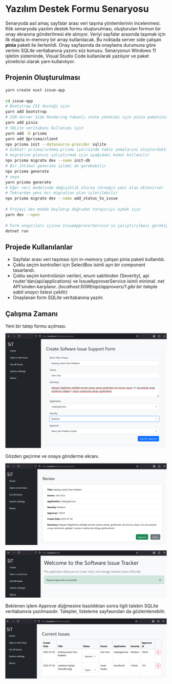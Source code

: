 # Yazılım Destek Formu Senaryosu

Senaryoda asıl amaç sayfalar arası veri taşıma yöntemlerinin incelenmesi. Kök senaryoda yazılım destek formu oluşturulması, oluşturulan formun bir onay ekranına gönderilmesi ele alınıyor. Veriyi sayfalar arasında taşımak için ilk etapta in-memory bir array kullanılacak. Bu noktada server side çalışan **pinia** paketi ile ilerlenildi. Onay sayfasında da onaylama durumuna göre verinin SQLite veritabanına yazımı söz konusu. Senaryonun Windows 11 işletim sisteminde, Visual Studio Code kullanılarak yazılıyor ve paket yöneticisi olarak yarn kullanılıyor.

## Projenin Oluşturulması

```bash
yarn create nuxt issue-app

cd issue-app
# Bootstrap CSS desteği için
yarn add bootstrap
# SSR-Server Side Rendering tabanlı state yönetimi için pinia paketinin eklenmesi
yarn add pinia
# SQLite veritabanı kullanımı için
yarn add -D prisma
yarn add @prisma/client
npx prisma init --datasource-provider sqlite
# Dikkat! prisma/schema.prisma içerisinde tablo şemalarını oluşturduktan sonra
# migration planını çalıştırmak için aşağıdaki komut kullanılır
npx prisma migrate dev --name init-db
# Bir ihtimal generate işlemi de gerekebilir
npx prisma generate
# veya
yarn prisma generate
# Eğer veri modelinde değişiklik olursa (örneğin yeni alan eklenirse)
# Tekrardan yeni bir migration plan işletilebilir
npx prisma migrate dev --name add_status_to_issue

# Projeyi dev modda başlatıp doğrudan tarayıcıyı açmak için
yarn dev --open

# Form onaycıları içinse IssueApproverService'in çalıştırılması gerekiyor.
dotnet run
```

## Projede Kullanılanlar

- Sayfalar arası veri taşıması için in-memory çalışan pinia paketi kullanıldı.
- Çoklu seçim kontrolleri için SelectBox isimli ayrı bir component tasarlandı.
- Çoklu seçim kontrolünün verileri, enum sabitinden (Severity), api router'dan(api/applications) ve IssueApproverService isimli minimal .net API'sinden karşılanır. _(localhost:5099/api/approvers/1 gibi bir taleple sabit onaycı listesi çekilir)_
- Onaylanan form SQLite veritabanına yazılır.

## Çalışma Zamanı

Yeni bir talep formu açılması.

![Runtime_00](Runtime_00.png)

Gözden geçirme ve onaya gönderme ekranı.

![Runtime_01](Runtime_01.png)

![Runtime_02](Runtime_02.png)

Beklenen işlem Approve düğmesine basıldıktan sonra ilgili talebin SQLite veritabanına yazılmasıdır. Talepler, listeleme sayfasından da gözlemlenebilir.

![Runtime_03](Runtime_03.png)
